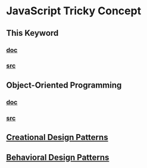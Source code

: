 # JavaScript Tricky Concept

## This Keyword
### [doc](this/README.md)
### [src](this/this.js)

## Object-Oriented Programming
### [doc](ood/README.md)
### [src](ood/ood.js)

## [Creational Design Patterns](http://stackoverflow.com/documentation/javascript/1668/creational-design-patterns#t=201705071426256327908)

## [Behavioral Design Patterns](http://stackoverflow.com/documentation/javascript/5650/behavioral-design-patterns#t=201705071426072246621)
